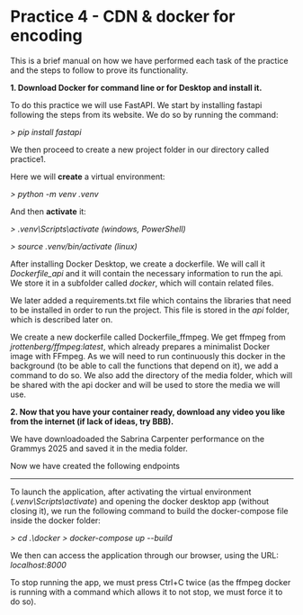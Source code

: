 # Practice 4 - CDN & docker for encoding

This is a brief manual on how we have performed each task of the practice and the steps to follow to prove its functionality.

**1. Download Docker for command line or for Desktop and install it.**

To do this practice we will use FastAPI. We start by installing fastapi following the steps from its website. We do so by running the command:

*> pip install fastapi*

We then proceed to create a new project folder in our directory called practice1.

Here we will **create** a virtual environment:

*> python -m venv .venv*

And then **activate** it:

*> .venv\Scripts\activate (windows, PowerShell)*

*> source .venv/bin/activate (linux)*

After installing Docker Desktop, we create a dockerfile. We will call it *Dockerfile_api* and it will contain the necessary information to run the api. We store it in a subfolder called *docker*, which will contain related files. 

We later added a requirements.txt file which contains the libraries that need to be installed in order to run the project. This file is stored in the *api* folder, which is described later on.

We create a new dockerfile called Dockerfile_ffmpeg. We get ffmpeg from *jrottenberg/ffmpeg:latest*, which already prepares a minimalist Docker image with FFmpeg. As we will need to run continuously this docker in the background (to be able to call the functions that depend on it), we add a command to do so. We also add the directory of the media folder, which will be shared with the api docker and will be used to store the media we will use. 

**2. Now that you have your container ready, download any video you like from the internet (if lack of ideas, try BBB).**

We have downloadoaded the Sabrina Carpenter performance on the Grammys 2025 and saved it in the media folder.

Now we have created the following endpoints

----------------------------------------------------------------

To launch the application, after activating the virtual environment (*.venv\Scripts\activate*) and opening the docker desktop app (without closing it), we run the following command to build the docker-compose file inside the docker folder: 

*> cd .\docker*
*> docker-compose up --build*

We then can access the application through our browser, using the URL: *localhost:8000*

To stop running the app, we must press Ctrl+C twice (as the ffmpeg docker is running with a command which allows it to not stop, we must force it to do so).
